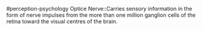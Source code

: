 #perception-psychology 
Optice Nerve::Carries sensory information in the form of nerve impulses from the more than one million ganglion cells of the retina toward the visual centres of the brain.
<!--SR:!2024-02-05,3,250-->